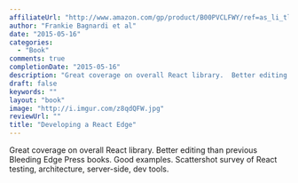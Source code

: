 ```yaml
---
affiliateUrl: "http://www.amazon.com/gp/product/B00PVCLFWY/ref=as_li_tl?ie=UTF8&camp=1789&creative=390957&creativeASIN=B00PVCLFWY&linkCode=as2&tag=jaktre-20&linkId=RSTCW5KQTCG3WWU4"
author: "Frankie Bagnardi et al"
date: "2015-05-16"
categories:
  - "Book"
comments: true
completionDate: "2015-05-16"
description: "Great coverage on overall React library.  Better editing than previous Bleeding Edge Press books.  Good examples.  Scattershot survey of React testing"
draft: false
keywords: ""
layout: "book"
image: "http://i.imgur.com/z8qdQFW.jpg"
reviewUrl: ""
title: "Developing a React Edge"
---
```


Great coverage on overall React library.  Better editing than previous Bleeding Edge Press books.  Good examples.  Scattershot survey of React testing, architecture, server-side, dev tools.
